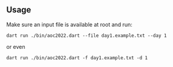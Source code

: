 ## Usage

Make sure an input file is available at root and run:

```console
dart run ./bin/aoc2022.dart --file day1.example.txt --day 1
```

or even

```console
dart run ./bin/aoc2022.dart -f day1.example.txt -d 1
```
